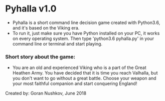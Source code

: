 # Pyhalla v1.0

* Pyhalla is a short command line decision game created with Python3.6, and it's based on the Viking era.
* To run it, just make sure you have Python installed on your PC, it works on every operating system. Then type 'python3.6 pyhalla.py' in your command line or terminal and start playing.

### Short story about the game:
* You are an old and experienced Viking who is a part of the Great Heathen Army. You have decided that it is time you reach Valhalla, but you don't want to go without a great battle. Choose your weapon and your most faithful companion and start conquering England!

Created by:
Goran Nushkov, June 2018

